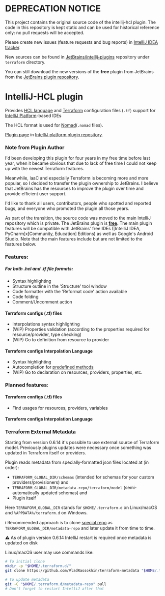 # DEPRECATION NOTICE
This project contains the original source code of the intellij-hcl plugin. The code in this repository is kept static and can be used for historical reference only: no pull requests will be accepted.

Please create new issues (feature requests and bug reports) in [IntelliJ IDEA tracker](https://youtrack.jetbrains.com/newIssue?project=IDEA&c=Subsystem%20Lang.%20HCL).

New sources can be found in [JetBrains/intellij-plugins](https://github.com/JetBrains/intellij-plugins/tree/master/terraform) repository under `terraform` directory.

You can still download the new versions of the **free** plugin from JetBrains from the [JetBrains plugin repository](https://plugins.jetbrains.com/plugin/7808).

# IntelliJ-HCL plugin

Provides [HCL language](https://github.com/hashicorp/hcl) and [Terraform](https://terraform.io) configuration files (`.tf`) support for [IntelliJ Platform](https://www.jetbrains.org/pages/viewpage.action?pageId=983889)-based IDEs

The HCL format is used for [Nomad](https://www.nomadproject.io/)(`.nomad` files).

[Plugin page](https://plugins.jetbrains.com/plugin/7808) in [IntelliJ platform plugin repository](https://plugins.jetbrains.com).

### Note from Plugin Author

I'd been developing this plugin for four years in my free time before last year, when it became obvious that due to lack of free time I could not keep up with the newest Terraform features.

Meanwhile, IaaC and especially Terraform is becoming more and more popular, so I decided to transfer the plugin ownership to JetBrains. I believe that JetBrains has the resources to improve the plugin over time and provide efficient user support.

I'd like to thank all users, contributors, people who spotted and reported bugs, and everyone who promoted the plugin all those years.

As part of the transition, the source code was moved to the main IntelliJ repository which is private. The JetBrains plugin is  **[free](https://plugins.jetbrains.com/plugin/7808)**. The main plugin features will be compatible with JetBrains' free IDEs (\[IntelliJ IDEA, PyCharm\]x\[Community, Education\] Editions) as well as Google's Android Studio. Note that the main features include but are not limited to the features below.
 


### Features:
##### For both .hcl and .tf file formats:
* Syntax highlighting
* Structure outline in the 'Structure' tool window
* Code formatter with the 'Reformat code' action available
* Code folding
* Comment/Uncomment action

#### Terraform configs (.tf) files
* Interpolations syntax highlighting
* (WIP) Properties validation (according to the properties required for resource/provider, type checking)
* (WIP) Go to definition from resource to provider

#### Terraform configs Interpolation Language
* Syntax highlighting
* Autocompletion for [predefined methods](https://www.terraform.io/docs/configuration/interpolation.html) 
* (WIP) Go to declaration on resources, providers, properties, etc.


### Planned features:
#### Terraform configs (.tf) files
* Find usages for resources, providers, variables

#### Terraform configs Interpolation Language


### Terraform External Metadata

Starting from version 0.6.14 it's possible to use external source of Terraform model.
Previously plugins updates were necessary once something was updated in Terraform itself or providers.

Plugin reads metadata from specially-formatted json files located at (in order):
 * `TERRAFORM_GLOBAL_DIR/schemas` (intended for schemas for your custom providers/provisioners) and 
 * `TERRAFORM_GLOBAL_DIR/metadata-repo/terraform/model` (semi-automatically updated schemas) and
 * Plugin itself

Here `TERRAFORM_GLOBAL_DIR` stands for `$HOME/.terraform.d` on Linux/macOS and `%APPDATA%/terraform.d` on Windows.

:information_source: Recommended approach is to clone [special repo](https://github.com/VladRassokhin/terraform-metadata) as `TERRAFORM_GLOBAL_DIR/metadata-repo` 
and later update it from time to time.

:warning: As of plugin version 0.6.14 IntelliJ restart is required once metadata is updated on disk

Linux/macOS user may use commands like:
```bash
# To initial clone
mkdir -p "$HOME/.terraform.d/"
git clone https://github.com/VladRassokhin/terraform-metadata "$HOME/.terraform.d/metadata-repo"

# To update metadata
git -C "$HOME/.terraform.d/metadata-repo" pull
# Don't forget to restart IntelliJ after that
```

